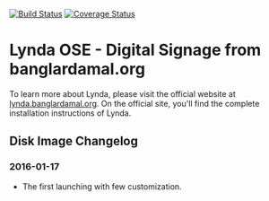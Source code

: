 [![Build Status](https://travis-ci.org/wireload/screenly-ose.svg?branch=master)](https://travis-ci.org/wireload/screenly-ose)
[![Coverage Status](https://coveralls.io/repos/wireload/screenly-ose/badge.svg?branch=master&service=github)](https://coveralls.io/github/wireload/screenly-ose?branch=master)

# Lynda OSE - Digital Signage from banglardamal.org

To learn more about Lynda, please visit the official website at [lynda.banglardamal.org](http://lynda.banglardamal.org). On the official site, you'll find the complete installation instructions of Lynda.


## Disk Image Changelog

### 2016-01-17

 * The first launching with few customization.
